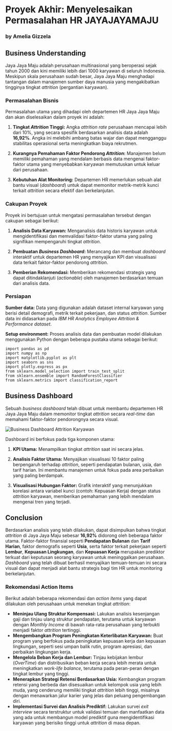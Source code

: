 # Proyek Akhir: Menyelesaikan Permasalahan HR JAYAJAYAMAJU

### by Amelia Gizzela

## Business Understanding

Jaya Jaya Maju adalah perusahaan multinasional yang beroperasi sejak tahun 2000 dan kini memiliki lebih dari 1000 karyawan di seluruh Indonesia. Meskipun skala perusahaan sudah besar, Jaya Jaya Maju menghadapi tantangan dalam manajemen sumber daya manusia yang mengakibatkan tingginya tingkat *attrition* (pergantian karyawan).

### Permasalahan Bisnis

Permasalahan utama yang dihadapi oleh departemen HR Jaya Jaya Maju dan akan diselesaikan dalam proyek ini adalah:

1.  **Tingkat *Attrition* Tinggi:** Angka *attrition rate* perusahaan mencapai lebih dari 10%, yang secara spesifik berdasarkan analisis data adalah **16,92%**. Angka ini melebihi ambang batas wajar dan dapat mengganggu stabilitas operasional serta meningkatkan biaya rekrutmen.

2.  **Kurangnya Pemahaman Faktor Pendorong *Attrition*:** Manajemen belum memiliki pemahaman yang mendalam berbasis data mengenai faktor-faktor utama yang menyebabkan karyawan memutuskan untuk keluar dari perusahaan.

3.  **Kebutuhan Alat Monitoring:** Departemen HR memerlukan sebuah alat bantu visual (*dashboard*) untuk dapat memonitor metrik-metrik kunci terkait *attrition* secara efektif dan berkelanjutan.

### Cakupan Proyek

Proyek ini bertujuan untuk mengatasi permasalahan tersebut dengan cakupan sebagai berikut:

1.  **Analisis Data Karyawan:** Menganalisis data historis karyawan untuk mengidentifikasi dan memvalidasi faktor-faktor utama yang paling signifikan mempengaruhi tingkat *attrition*.

2.  **Pembuatan *Business Dashboard*:** Merancang dan membuat *dashboard* interaktif untuk departemen HR yang menyajikan KPI dan visualisasi data terkait faktor-faktor pendorong *attrition*.

3.  **Pemberian Rekomendasi:** Memberikan rekomendasi strategis yang dapat ditindaklanjuti (*actionable*) oleh manajemen berdasarkan temuan dari analisis data.

### Persiapan

**Sumber data:** Data yang digunakan adalah dataset internal karyawan yang berisi detail demografi, metrik terkait pekerjaan, dan status *attrition*. Sumber data ini didasarkan pada *IBM HR Analytics Employee Attrition & Performance dataset*.

**Setup environment:**
Proses analisis data dan pembuatan model dilakukan menggunakan Python dengan beberapa pustaka utama sebagai berikut:

```
import pandas as pd
import numpy as np
import matplotlib.pyplot as plt
import seaborn as sns
import plotly.express as px
from sklearn.model_selection import train_test_split
from sklearn.ensemble import RandomForestClassifier
from sklearn.metrics import classification_report
```

## Business Dashboard

Sebuah *business dashboard* telah dibuat untuk membantu departemen HR Jaya Jaya Maju dalam memonitor tingkat *attrition* secara *real-time* dan memahami faktor-faktor pendorongnya secara visual.

![Business Dashboard Attrition Karyawan](https://i.imgur.com/N6gQ0zH.jpg)

Dashboard ini berfokus pada tiga komponen utama:

1.  **KPI Utama:** Menampilkan tingkat *attrition* saat ini secara jelas.

2.  **Analisis Faktor Utama:** Menyajikan visualisasi 10 faktor paling berpengaruh terhadap *attrition*, seperti pendapatan bulanan, usia, dan tarif harian. Ini membantu manajemen untuk fokus pada area perbaikan yang paling berdampak.

3.  **Visualisasi Hubungan Faktor:** Grafik interaktif yang menunjukkan korelasi antara variabel kunci (contoh: Kepuasan Kerja) dengan status *attrition* karyawan, memberikan pemahaman yang lebih mendalam mengenai tren yang terjadi.

## Conclusion

Berdasarkan analisis yang telah dilakukan, dapat disimpulkan bahwa tingkat *attrition* di Jaya Jaya Maju sebesar **16,92%** didorong oleh beberapa faktor utama. Faktor-faktor finansial seperti **Pendapatan Bulanan** dan **Tarif Harian**, faktor demografis seperti **Usia**, serta faktor terkait pekerjaan seperti **Lembur**, **Kepuasan Lingkungan**, dan **Kepuasan Kerja** merupakan prediktor terkuat dari keputusan seorang karyawan untuk meninggalkan perusahaan. *Dashboard* yang telah dibuat berhasil menyajikan temuan-temuan ini secara visual dan dapat menjadi alat bantu strategis bagi tim HR untuk monitoring berkelanjutan.

### Rekomendasi Action Items

Berikut adalah beberapa rekomendasi dan *action items* yang dapat dilakukan oleh perusahaan untuk menekan tingkat *attrition*:

* **Meninjau Ulang Struktur Kompensasi:** Lakukan analisis kesenjangan gaji dan tinjau ulang struktur pendapatan, terutama untuk karyawan dengan *Monthly Income* di bawah rata-rata perusahaan yang terbukti menjadi faktor *attrition* tertinggi.
* **Mengembangkan Program Peningkatan Keterlibatan Karyawan:** Buat program yang berfokus pada peningkatan kepuasan kerja dan kepuasan lingkungan, seperti sesi umpan balik rutin, program apresiasi, dan perbaikan lingkungan kerja.
* **Mengelola Beban Kerja dan Lembur:** Tinjau kebijakan lembur (*OverTime*) dan distribusikan beban kerja secara lebih merata untuk meningkatkan *work-life balance*, terutama pada peran-peran dengan tingkat lembur yang tinggi.
* **Menerapkan Strategi Retensi Berdasarkan Usia:** Kembangkan program retensi yang berbeda dan disesuaikan untuk kelompok usia yang lebih muda, yang cenderung memiliki tingkat *attrition* lebih tinggi, misalnya dengan menawarkan jalur karier yang jelas dan peluang pengembangan diri.
* **Implementasi Survei dan Analisis Prediktif:** Lakukan survei *exit interview* secara terstruktur untuk validasi temuan dan manfaatkan data yang ada untuk membangun model prediktif guna mengidentifikasi karyawan yang berisiko tinggi untuk *attrition* di masa depan.
